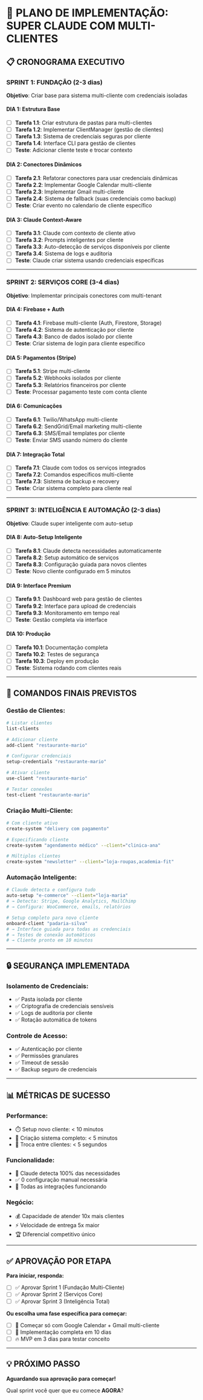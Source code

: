 # 🚀 PLANO DE IMPLEMENTAÇÃO: SUPER CLAUDE COM MULTI-CLIENTES

## 📋 CRONOGRAMA EXECUTIVO

### **SPRINT 1: FUNDAÇÃO (2-3 dias)**
**Objetivo**: Criar base para sistema multi-cliente com credenciais isoladas

#### **DIA 1: Estrutura Base**
- [ ] **Tarefa 1.1**: Criar estrutura de pastas para multi-clientes
- [ ] **Tarefa 1.2**: Implementar ClientManager (gestão de clientes)
- [ ] **Tarefa 1.3**: Sistema de credenciais seguras por cliente
- [ ] **Tarefa 1.4**: Interface CLI para gestão de clientes
- [ ] **Teste**: Adicionar cliente teste e trocar contexto

#### **DIA 2: Conectores Dinâmicos**
- [ ] **Tarefa 2.1**: Refatorar conectores para usar credenciais dinâmicas
- [ ] **Tarefa 2.2**: Implementar Google Calendar multi-cliente
- [ ] **Tarefa 2.3**: Implementar Gmail multi-cliente
- [ ] **Tarefa 2.4**: Sistema de fallback (suas credenciais como backup)
- [ ] **Teste**: Criar evento no calendario de cliente específico

#### **DIA 3: Claude Context-Aware**
- [ ] **Tarefa 3.1**: Claude com contexto de cliente ativo
- [ ] **Tarefa 3.2**: Prompts inteligentes por cliente
- [ ] **Tarefa 3.3**: Auto-detecção de serviços disponíveis por cliente
- [ ] **Tarefa 3.4**: Sistema de logs e auditoria
- [ ] **Teste**: Claude criar sistema usando credenciais específicas

---

### **SPRINT 2: SERVIÇOS CORE (3-4 dias)**
**Objetivo**: Implementar principais conectores com multi-tenant

#### **DIA 4: Firebase + Auth**
- [ ] **Tarefa 4.1**: Firebase multi-cliente (Auth, Firestore, Storage)
- [ ] **Tarefa 4.2**: Sistema de autenticação por cliente
- [ ] **Tarefa 4.3**: Banco de dados isolado por cliente
- [ ] **Teste**: Criar sistema de login para cliente específico

#### **DIA 5: Pagamentos (Stripe)**
- [ ] **Tarefa 5.1**: Stripe multi-cliente
- [ ] **Tarefa 5.2**: Webhooks isolados por cliente
- [ ] **Tarefa 5.3**: Relatórios financeiros por cliente
- [ ] **Teste**: Processar pagamento teste com conta cliente

#### **DIA 6: Comunicações**
- [ ] **Tarefa 6.1**: Twilio/WhatsApp multi-cliente
- [ ] **Tarefa 6.2**: SendGrid/Email marketing multi-cliente  
- [ ] **Tarefa 6.3**: SMS/Email templates por cliente
- [ ] **Teste**: Enviar SMS usando número do cliente

#### **DIA 7: Integração Total**
- [ ] **Tarefa 7.1**: Claude com todos os serviços integrados
- [ ] **Tarefa 7.2**: Comandos específicos multi-cliente
- [ ] **Tarefa 7.3**: Sistema de backup e recovery
- [ ] **Teste**: Criar sistema completo para cliente real

---

### **SPRINT 3: INTELIGÊNCIA E AUTOMAÇÃO (2-3 dias)**
**Objetivo**: Claude super inteligente com auto-setup

#### **DIA 8: Auto-Setup Inteligente**
- [ ] **Tarefa 8.1**: Claude detecta necessidades automaticamente
- [ ] **Tarefa 8.2**: Setup automático de serviços
- [ ] **Tarefa 8.3**: Configuração guiada para novos clientes
- [ ] **Teste**: Novo cliente configurado em 5 minutos

#### **DIA 9: Interface Premium**
- [ ] **Tarefa 9.1**: Dashboard web para gestão de clientes
- [ ] **Tarefa 9.2**: Interface para upload de credenciais
- [ ] **Tarefa 9.3**: Monitoramento em tempo real
- [ ] **Teste**: Gestão completa via interface

#### **DIA 10: Produção**
- [ ] **Tarefa 10.1**: Documentação completa
- [ ] **Tarefa 10.2**: Testes de segurança
- [ ] **Tarefa 10.3**: Deploy em produção
- [ ] **Teste**: Sistema rodando com clientes reais

---

## 🎯 COMANDOS FINAIS PREVISTOS

### **Gestão de Clientes:**
```bash
# Listar clientes
list-clients

# Adicionar cliente  
add-client "restaurante-mario"

# Configurar credenciais
setup-credentials "restaurante-mario"

# Ativar cliente
use-client "restaurante-mario"

# Testar conexões
test-client "restaurante-mario"
```

### **Criação Multi-Cliente:**
```bash
# Com cliente ativo
create-system "delivery com pagamento"

# Especificando cliente
create-system "agendamento médico" --client="clinica-ana"

# Múltiplos clientes
create-system "newsletter" --client="loja-roupas,academia-fit"
```

### **Automação Inteligente:**
```bash
# Claude detecta e configura tudo
auto-setup "e-commerce" --client="loja-maria"
# → Detecta: Stripe, Google Analytics, MailChimp
# → Configura: WooCommerce, emails, relatórios

# Setup completo para novo cliente
onboard-client "padaria-silva"
# → Interface guiada para todas as credenciais
# → Testes de conexão automáticos
# → Cliente pronto em 10 minutos
```

---

## 🔒 SEGURANÇA IMPLEMENTADA

### **Isolamento de Credenciais:**
- ✅ Pasta isolada por cliente
- ✅ Criptografia de credenciais sensíveis  
- ✅ Logs de auditoria por cliente
- ✅ Rotação automática de tokens

### **Controle de Acesso:**
- ✅ Autenticação por cliente
- ✅ Permissões granulares
- ✅ Timeout de sessão
- ✅ Backup seguro de credenciais

---

## 📊 MÉTRICAS DE SUCESSO

### **Performance:**
- ⏱️ Setup novo cliente: < 10 minutos
- 🚀 Criação sistema completo: < 5 minutos
- 🔄 Troca entre clientes: < 5 segundos

### **Funcionalidade:**
- 🎯 Claude detecta 100% das necessidades
- ✅ 0 configuração manual necessária
- 🔗 Todas as integrações funcionando

### **Negócio:**
- 💰 Capacidade de atender 10x mais clientes
- ⚡ Velocidade de entrega 5x maior
- 🏆 Diferencial competitivo único

---

## ✅ APROVAÇÃO POR ETAPA

**Para iniciar, responda:**
- [ ] ✅ Aprovar Sprint 1 (Fundação Multi-Cliente)
- [ ] ✅ Aprovar Sprint 2 (Serviços Core)  
- [ ] ✅ Aprovar Sprint 3 (Inteligência Total)

**Ou escolha uma fase específica para começar:**
- [ ] 🎯 Começar só com Google Calendar + Gmail multi-cliente
- [ ] 🚀 Implementação completa em 10 dias
- [ ] 🔥 MVP em 3 dias para testar conceito

---

## 💡 PRÓXIMO PASSO

**Aguardando sua aprovação para começar!**

Qual sprint você quer que eu comece **AGORA**?

